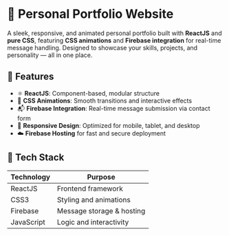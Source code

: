 # 🚀 Personal Portfolio Website

A sleek, responsive, and animated personal portfolio built with **ReactJS** and **pure CSS**, featuring **CSS animations** and **Firebase integration** for real-time message handling. Designed to showcase your skills, projects, and personality — all in one place.

## 🌟 Features

- ⚛️ **ReactJS**: Component-based, modular structure
- 🎨 **CSS Animations**: Smooth transitions and interactive effects
- 📬 **Firebase Integration**: Real-time message submission via contact form
- 📱 **Responsive Design**: Optimized for mobile, tablet, and desktop
- ☁️ **Firebase Hosting** for fast and secure deployment

<!-- Replace with your actual screenshot or demo GIF -->


## 🔧 Tech Stack

| Technology   | Purpose                        |
|--------------|--------------------------------|
| ReactJS      | Frontend framework             |
| CSS3         | Styling and animations         |
| Firebase     | Message storage & hosting      |
| JavaScript   | Logic and interactivity        |


